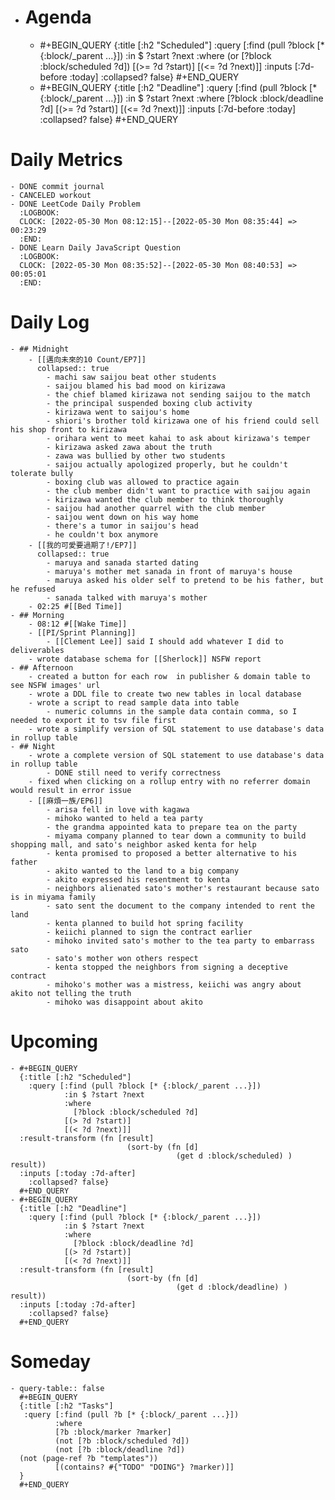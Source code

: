 - # Agenda
	- #+BEGIN_QUERY
	  {:title [:h2 "Scheduled"]
	    :query [:find (pull ?block [* {:block/_parent ...}])
	            :in $ ?start ?next
	            :where
	            (or
	              [?block :block/scheduled ?d])
	            [(>= ?d ?start)]
	            [(<= ?d ?next)]]
	  :inputs [:7d-before :today]
	    :collapsed? false}
	  #+END_QUERY
	- #+BEGIN_QUERY
	  {:title [:h2 "Deadline"]
	    :query [:find (pull ?block [* {:block/_parent ...}])
	            :in $ ?start ?next
	            :where
	              [?block :block/deadline ?d]
	            [(>= ?d ?start)]
	            [(<= ?d ?next)]]
	    :inputs [:7d-before :today]
	    :collapsed? false}
	  #+END_QUERY
# Daily Metrics
	- DONE commit journal
	- CANCELED workout
	- DONE LeetCode Daily Problem
	  :LOGBOOK:
	  CLOCK: [2022-05-30 Mon 08:12:15]--[2022-05-30 Mon 08:35:44] =>  00:23:29
	  :END:
	- DONE Learn Daily JavaScript Question
	  :LOGBOOK:
	  CLOCK: [2022-05-30 Mon 08:35:52]--[2022-05-30 Mon 08:40:53] =>  00:05:01
	  :END:
# Daily Log
	- ## Midnight
		- [[邁向未來的10 Count/EP7]]
		  collapsed:: true
			- machi saw saijou beat other students
			- saijou blamed his bad mood on kirizawa
			- the chief blamed kirizawa not sending saijou to the match
			- the principal suspended boxing club activity
			- kirizawa went to saijou's home
			- shiori's brother told kirizawa one of his friend could sell his shop front to kirizawa
			- orihara went to meet kahai to ask about kirizawa's temper
			- kirizawa asked zawa about the truth
			- zawa was bullied by other two students
			- saijou actually apologized properly, but he couldn't tolerate bully
			- boxing club was allowed to practice again
			- the club member didn't want to practice with saijou again
			- kirizawa wanted the club member to think thoroughly
			- saijou had another quarrel with the club member
			- saijou went down on his way home
			- there's a tumor in saijou's head
			- he couldn't box anymore
		- [[我的可愛要過期了!/EP7]]
		  collapsed:: true
			- maruya and sanada started dating
			- maruya's mother met sanada in front of maruya's house
			- maruya asked his older self to pretend to be his father, but he refused
			- sanada talked with maruya's mother
		- 02:25 #[[Bed Time]]
	- ## Morning
		- 08:12 #[[Wake Time]]
		- [[PI/Sprint Planning]]
			- [[Clement Lee]] said I should add whatever I did to deliverables
		- wrote database schema for [[Sherlock]] NSFW report
	- ## Afternoon
		- created a button for each row  in publisher & domain table to see NSFW images' url
		- wrote a DDL file to create two new tables in local database
		- wrote a script to read sample data into table
			- numeric columns in the sample data contain comma, so I needed to export it to tsv file first
		- wrote a simplify version of SQL statement to use database's data in rollup table
	- ## Night
		- wrote a complete version of SQL statement to use database's data in rollup table
			- DONE still need to verify correctness
		- fixed when clicking on a rollup entry with no referrer domain would result in error issue
		- [[麻煩一族/EP6]]
			- arisa fell in love with kagawa
			- mihoko wanted to held a tea party
			- the grandma appointed kata to prepare tea on the party
			- miyama company planned to tear down a community to build shopping mall, and sato's neighbor asked kenta for help
			- kenta promised to proposed a better alternative to his father
			- akito wanted to the land to a big company
			- akito expressed his resentment to kenta
			- neighbors alienated sato's mother's restaurant because sato is in miyama family
			- sato sent the document to the company intended to rent the land
			- kenta planned to build hot spring facility
			- keiichi planned to sign the contract earlier
			- mihoko invited sato's mother to the tea party to embarrass sato
			- sato's mother won others respect
			- kenta stopped the neighbors from signing a deceptive contract
			- mihoko's mother was a mistress, keiichi was angry about akito not telling the truth
			- mihoko was disappoint about akito
# Upcoming
	- #+BEGIN_QUERY
	  {:title [:h2 "Scheduled"]
	    :query [:find (pull ?block [* {:block/_parent ...}])
	            :in $ ?start ?next
	            :where
	              [?block :block/scheduled ?d]
	            [(> ?d ?start)]
	            [(< ?d ?next)]]
	  :result-transform (fn [result]
	                          (sort-by (fn [d]
	                                     (get d :block/scheduled) ) result))    
	  :inputs [:today :7d-after]
	    :collapsed? false}
	  #+END_QUERY
	- #+BEGIN_QUERY
	  {:title [:h2 "Deadline"]
	    :query [:find (pull ?block [* {:block/_parent ...}])
	            :in $ ?start ?next
	            :where
	              [?block :block/deadline ?d]
	            [(> ?d ?start)]
	            [(< ?d ?next)]]
	  :result-transform (fn [result]
	                          (sort-by (fn [d]
	                                     (get d :block/deadline) ) result))    
	  :inputs [:today :7d-after]
	    :collapsed? false}
	  #+END_QUERY
# Someday
	- query-table:: false
	  #+BEGIN_QUERY
	  {:title [:h2 "Tasks"]
	   :query [:find (pull ?b [* {:block/_parent ...}])
	          :where
	          [?b :block/marker ?marker]
	          (not [?b :block/scheduled ?d])
	          (not [?b :block/deadline ?d])
	  (not (page-ref ?b "templates"))
	          [(contains? #{"TODO" "DOING"} ?marker)]]
	  }
	  #+END_QUERY